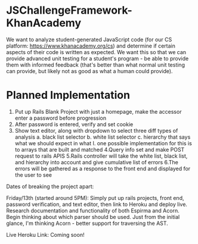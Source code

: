 # JSChallengeFramework-KhanAcademy
We want to analyze student-generated JavaScript code (for our CS platform: https://www.khanacademy.org/cs) and determine if certain aspects of their code is written as expected. We want this so that we can provide advanced unit testing for a student's program - be able to provide them with informed feedback (that's better than what normal unit testing can provide, but likely not as good as what a human could provide).


Planned Implementation
===========
1. Put up Rails Blank Project with just a homepage, make the accessor enter a password before progression
2. After password is entered, verify and set cookie
3. Show text editor, along with dropdown to select three diff types of analysis
    a. black list selector
    b. white list selector
    c. hierarchy that says what we should expect in what
      I. one possible implementation for this is to arrays that are built and matched
4.Query info set and make POST request to rails APIS
5.Rails controller will take the white list, black list, and hierarchy into account and give cumulative list of errors
6.The errors will be gathered as a response to the front end and displayed for the user to see

Dates of breaking the project apart:

Friday/13th (started around 5PM):
Simply put up rails projects, front end, password verification, and text editor, then link to Heroku and deploy live. Research documentation and functionality of both Espirma and Acorn. Begin thinking about which parser should be used. Just from the initial glance, I'm thinking Acorn - better support for traversing the AST.




Live Heroku Link:
Coming soon!
